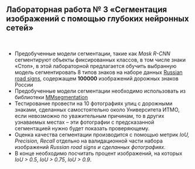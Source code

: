 ## Лабораторная работа № 3 «Сегментация изображений с помощью глубоких нейронных сетей»

<br/>

* Предобученные модели сегментации, такие как *Mask R-CNN* сегментируют объекты фиксированных классов, в том
  числе
  знаки «Стоп», в этой лабораторной предлагается обучить выбранную модель сегментировать 8 типов знаков на наборе данных
  [Russian road signs](https://www.kaggle.com/datasets/viacheslavshalamov/russian-road-signs-segmentation-dataset),
  содержащем **100000** изображений дорожных знаков России
* Предобученные модели сегментации необходимо использовать из библиотеки
  [MMsegmentation](https://github.com/open-mmlab/mmsegmentation)
* Тестирование провести на 10 фотографиях улиц с дорожными знаками, сделанных самостоятельно около Университета ИТМО,
  если невозможно по уважительным причинам, то в других узнаваемых местах – эти фотографии с предсказанной сегментацией
  нужно будет показать проверяющему.
* Оценка качества сегментации производится с помощью метрик *IoU, Precision, Recall*
  отдельно на валидационной части набора изображений *Russian road signs и сделанных фотографиях*.
* В конце необходимо посчитать процент изображений, на которых *IoU > 0.5*, *IoU > 0.75*, *IoU > 0.9*.
